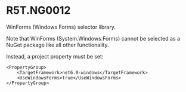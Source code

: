 # R5T.NG0012
WinForms (Windows Forms) selector library.

Note that WinForms (System.Windows.Forms) cannot be selected as a NuGet package like all other functionality.

Instead, a project property <UseWindowsForms> must be set:

	<PropertyGroup>
		<TargetFramework>net6.0-windows</TargetFramework>
		<UseWindowsForms>true</UseWindowsForms>
	</PropertyGroup>
